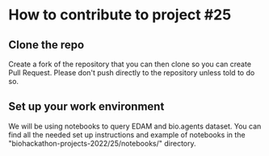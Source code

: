 # How to contribute to project #25

## Clone the repo
Create a fork of the repository that you can then clone so you can create Pull Request. Please don't push directly to the repository unless told to do so.

## Set up your work environment
We will be using notebooks to query EDAM and bio.agents dataset. You can find all the needed set up instructions and example of notebooks in the "biohackathon-projects-2022/25/notebooks/" directory. 